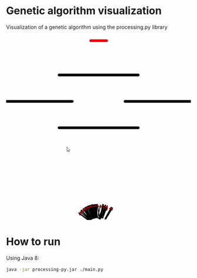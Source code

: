 # Genetic algorithm visualization
Visualization of a genetic algorithm using the processing.py library

![Simulation](https://raw.githubusercontent.com/yairigal/genetic_arrows_animation/master/simul.gif)

# How to run
Using Java 8:

```bash
java -jar processing-py.jar ./main.py
```


